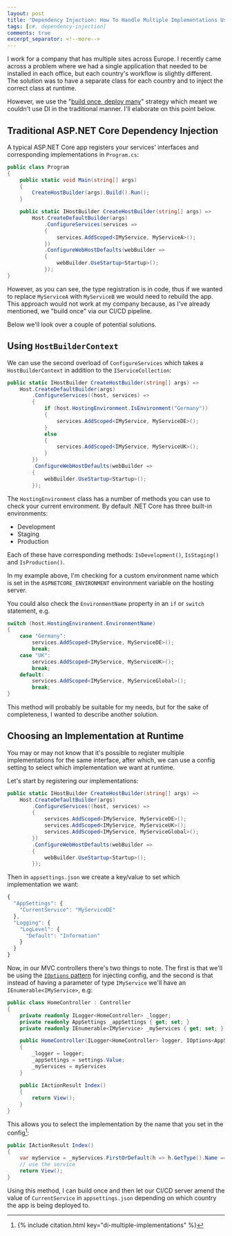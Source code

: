 ```yaml
---
layout: post
title: "Dependency Injection: How To Handle Multiple Implementations Using Config"
tags: [c#, dependency-injection]
comments: true
excerpt_separator: <!--more-->
---
```


I work for a company that has multiple sites across Europe. I recently came across a problem where we had a single application that needed to be installed in each office, but each country's workflow is slightly different. The solution was to have a separate class for each country and to inject the correct class at runtime.

However, we use the "[build once, deploy many](https://medium.com/buildit/build-once-deploy-everywhere-part-1-706d7affaf0f)" strategy which meant we couldn't use DI in the traditional manner. I'll elaborate on this point below.

<!--more-->

## Traditional ASP.NET Core Dependency Injection

A typical ASP.NET Core app registers your services' interfaces and corresponding implementations in `Program.cs`:

```c#
public class Program
{
    public static void Main(string[] args)
    {
        CreateHostBuilder(args).Build().Run();
    }

    public static IHostBuilder CreateHostBuilder(string[] args) =>
        Host.CreateDefaultBuilder(args)
            .ConfigureServices(services =>
            {
                services.AddScoped<IMyService, MyServiceA>();
            })
            .ConfigureWebHostDefaults(webBuilder =>
            {
                webBuilder.UseStartup<Startup>();
            });
}
```

However, as you can see, the type registration is in code, thus if we wanted to replace `MyServiceA` with `MyServiceB` we would need to rebuild the app. This approach would not work at my company because, as I've already mentioned, we "build once" via our CI/CD pipeline.

Below we'll look over a couple of potential solutions.

## Using `HostBuilderContext`

We can use the second overload of `ConfigureServices` which takes a `HostBuilderContext` in addition to the `IServiceCollection`:

```c#
public static IHostBuilder CreateHostBuilder(string[] args) =>
    Host.CreateDefaultBuilder(args)
        .ConfigureServices((host, services) =>
        {
            if (host.HostingEnvironment.IsEnvironment("Germany"))
            {
                services.AddScoped<IMyService, MyServiceDE>();
            }
            else
            {
                services.AddScoped<IMyService, MyServiceUK>();
            }
        })
        .ConfigureWebHostDefaults(webBuilder =>
        {
            webBuilder.UseStartup<Startup>();
        });
```
The `HostingEnvironment` class has a number of methods you can use to check your current environment. By default .NET Core has three built-in environments:
- Development
- Staging
- Production

Each of these have corresponding methods: `IsDevelopment()`, `IsStaging()` and `IsProduction()`.

In my example above, I'm checking for a custom environment name which is set in the `ASPNETCORE_ENVIRONMENT` environment variable on the hosting server.

You could also check the `EnvironmentName` property in an `if` or `switch` statement, e.g.

```c#
switch (host.HostingEnvironment.EnvironmentName)    
{
    case "Germany":
        services.AddScoped<IMyService, MyServiceDE>();
        break;
    case "UK":
        services.AddScoped<IMyService, MyServiceUK>();
        break;
    default:
        services.AddScoped<IMyService, MyServiceGlobal>();
        break;
}
```

This method will probably be suitable for my needs, but for the sake of completeness, I wanted to describe another solution.

## Choosing an Implementation at Runtime

You may or may not know that it's possible to register multiple implementations for the same interface, after which, we can use a config setting to select which implementation we want at runtime.

Let's start by registering our implementations:

```c#
public static IHostBuilder CreateHostBuilder(string[] args) =>
    Host.CreateDefaultBuilder(args)
        .ConfigureServices((host, services) =>
        {
            services.AddScoped<IMyService, MyServiceDE>();
            services.AddScoped<IMyService, MyServiceUK>();
            services.AddScoped<IMyService, MyServiceGlobal>();
        })
        .ConfigureWebHostDefaults(webBuilder =>
        {
            webBuilder.UseStartup<Startup>();
        });
```

Then in `appsettings.json` we create a key/value to set which implementation we want:

```js
{
  "AppSettings": {
    "CurrentService": "MyServiceDE"
  },
  "Logging": {
    "LogLevel": {
      "Default": "Information"
    }
  }
}
```

Now, in our MVC controllers there's two things to note. The first is that we'll be using the [`IOptions` pattern](https://andrewlock.net/how-to-use-the-ioptions-pattern-for-configuration-in-asp-net-core-rc2/) for injecting config, and the second is that instead of having a parameter of type `IMyService` we'll have an `IEnumerable<IMyService>`, e.g:

```c#
public class HomeController : Controller
{
    private readonly ILogger<HomeController> _logger;
    private readonly AppSettings _appSettings { get; set; }
    private readonly IEnumerable<IMyService> _myServices { get; set; }

    public HomeController(ILogger<HomeController> logger, IOptions<AppSettings> settings, IEnumerable<IMyService> myServices)
    {
        _logger = logger;
        _appSettings = settings.Value;
        _myServices = myServices
    }

    public IActionResult Index()
    {
        return View();
    }
}
```

This allows you to select the implementation by the name that you set in the config[^1]:

```c#
public IActionResult Index()
{
    var myService = _myServices.FirstOrDefault(h => h.GetType().Name == AppSettings.CurrentService);
    // use the service
    return View();
}
```

Using this method, I can build once and then let our CI/CD server amend the value of `CurrentService` in `appsettings.json` depending on which country the app is being deployed to.

[^1]: {% include citation.html key="di-multiple-implementations" %}
